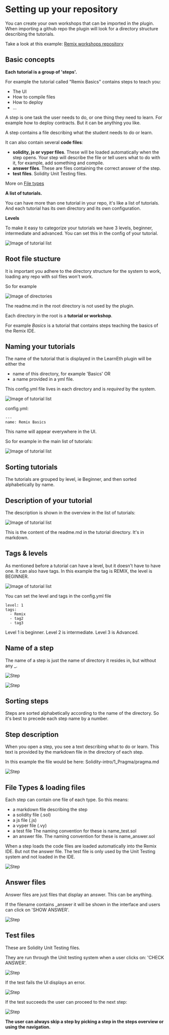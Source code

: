 # Setting up your repository

You can create your own workshops that can be imported in the plugin.
When importing a github repo the plugin will look for a directory structure describing the tutorials.

Take a look at this example: 
<a href="https://github.com/ethereum/remix-workshops" target="_blank">Remix workshops repository</a>

## Basic concepts

**Each tutorial is a group of 'steps'.**

For example the tutorial called "Remix Basics" contains steps to teach you:
* The UI
* How to compile files
* How to deploy
* ...

A step is one task the user needs to do, or one thing they need to learn. For example how to deploy contracts.
But it can be anything you like.

A step contains a file describing what the student needs to do or learn. 

It can also contain several **code files**:

* **solidity, js or vyper files**. These will be loaded automatically when the step opens. Your step will describe the file or tell users what to do with it, for example, add something and compile.
* **answer files**. These are files containing the correct answer of the step.
* **test files**. Solidity Unit Testing files.

More on [File types](#file-types)


**A list of tutorials.**

You can have more than one tutorial in your repo, it's like a list of tutorials. And each tutorial has its own directory and its own configuration.

**Levels**

To make it easy to categorize your tutorials we have 3 levels, beginner, intermediate and advanced. You can set this in the config of your tutorial.

![Image of tutorial list](assets/levels.png)

## Root file stucture

It is important you adhere to the directory structure for the system to work, loading any repo with sol files won't work.

So for example

![Image of directories](assets/directories.png)

The readme.md in the root directory is not used by the plugin.

Each directory in the root is a **tutorial or workshop**.

For example *Basics* is a tutorial that contains steps teaching the basics of the Remix IDE.



## Naming your tutorials

The name of the tutorial that is displayed in the LearnEth plugin will be either the 
* name of this directory, for example 'Basics'
OR
* a name provided in a yml file.

This config.yml file lives in each directory and is *required* by the system.

![Image of tutorial list](assets/singledirectory.png)

config.yml:
``` 
---
name: Remix Basics
```

This name will appear everywhere in the UI. 

So for example in the main list of tutorials:

![Image of tutorial list](assets/uilistcollapsed.png)

## Sorting tutorials

The tutorials are grouped by level, ie Beginner, and then sorted alphabetically by name.

## Description of your tutorial

The description is shown in the overview in the list of tutorials:

![Image of tutorial list](assets/description.png)

This is the content of the readme.md in the tutorial directory. It's in markdown.

## Tags & levels

As mentioned before a tutorial can have a level, but it doesn't have to have one.
It can also have tags. In this example the tag is REMIX, the level is BEGINNER.

![Image of tutorial list](assets/tags.png)

You can set the level and tags in the config.yml file

```
level: 1
tags: 
  - Remix
  - tag2
  - tag3
```

Level 1 is beginner. Level 2 is intermediate. Level 3 is Advanced.

## Name of a step

The name of a step is just the name of directory it resides in, but without any _.

![Step](assets/stepnames.png)

![Step](assets/steps.png)

## Sorting steps

Steps are sorted alphabetically according to the name of the directory. So it's best to precede each step name by a number.
## Step description

When you open a step, you see a text describing what to do or learn.
This text is provided by the markdown file in the directory of each step.

In this example the file would be here: Solidity-intro/1_Pragma/pragma.md

![Step](assets/stepdescription.png)
## File Types & loading files

Each step can contain one file of each type.
So this means:
- a markdown file describing the step
- a solidity file (.sol)
- a js file (.js)
- a vyper file (.vy)
- a test file The naming convention for these is name_test.sol
- an answer file. The naming convention for these is name_answer.sol

When a step loads the code files are loaded automatically into the Remix IDE. But not the answer file.
The test file is only used by the Unit Testing system and not loaded in the IDE.

![Step](assets/stepfiles.png)

## Answer files

Answer files are just files that display an answer. This can be anything. 

If the filename contains _answer it will be shown in the interface and users can click on 'SHOW ANSWER'.

![Step](assets/showanswer.png)

## Test files

These are Solidity Unit Testing files.

They are run through the Unit testing system when a user clicks on: 'CHECK ANSWER'.

![Step](assets/checkanswer.png)

If the test fails the UI displays an error.

![Step](assets/errors.png)

If the test succeeds the user can proceed to the next step:

![Step](assets/correct.png)

**The user can always skip a step by picking a step in the steps overview or using the navigation.**

